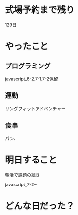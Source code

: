 # 式場予約まで残り

129日

# やったこと

## プログラミング

javascript_6-2.7-1.7-2保留

## 運動

リングフィットアドベンチャー

## 食事

パン、

# 明日すること

朝活で課題の続き

javascript_7-2~

# どんな日だった？

